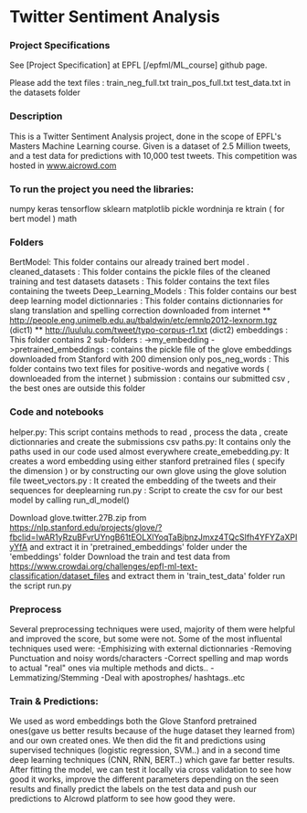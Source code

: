 # Twitter Sentiment Analysis


### Project Specifications

See [Project Specification] at EPFL [/epfml/ML_course] github page.


Please add the text files : train_neg_full.txt train_pos_full.txt test_data.txt in the datasets folder


### Description

This is a Twitter Sentiment Analysis project, done in the scope of EPFL's Masters Machine Learning course.
Given is a dataset of 2.5 Million tweets, and a test data for predictions with 10,000 test tweets.
This competition was hosted in www.aicrowd.com

### To run the project you need the libraries:

numpy
keras
tensorflow
sklearn
matplotlib
pickle
wordninja
re
ktrain ( for bert model ) 
math

### Folders
BertModel: This folder contains our already trained bert model .
cleaned_datasets : This folder contains the pickle files of the cleaned training and test datasets
datasets : This folder contains the text files containing the tweets
Deep_Learning_Models : This folder contains our best deep learning model 
dictionnaries : This folder contains dictionnaries for slang translation and spelling correction downloaded from internet 
** http://people.eng.unimelb.edu.au/tbaldwin/etc/emnlp2012-lexnorm.tgz (dict1)
** http://luululu.com/tweet/typo-corpus-r1.txt (dict2)
embeddings : This folder contains 2 sub-folders :
->my_embedding 
->pretrained_embeddings : contains the pickle file of the glove embeddings downloaded from Stanford with 200 dimension only 
pos_neg_words : This folder contains two text files for positive-words and negative words ( downloeaded from the internet )
submission :  contains our submitted csv , the best ones are outside this folder 

### Code and notebooks
helper.py: This script contains methods to read , process the data , create dictionnaries and create the submissions csv
paths.py: It contains only the paths used in our code used almost everywhere 
create_emebedding.py: It creates a word embedding using either stanford pretrained files ( specify the dimension ) or by constructing our own glove using the glove solution file
tweet_vectors.py : It created the embedding of the tweets and their sequences for deeplearning 
run.py : Script to create the csv for our best model by calling run_dl_model()


Download glove.twitter.27B.zip from https://nlp.stanford.edu/projects/glove/?fbclid=IwAR1yRzuBFvrUYngB61tEOLXlYoqTaBjbnzJmxz4TQcSIfh4YFYZaXPIyYfA and extract it in 'pretrained_embeddings' folder under the 'embeddings' folder
Download the train and test data from https://www.crowdai.org/challenges/epfl-ml-text-classification/dataset_files and extract them in 'train_test_data' folder
run the script run.py

### Preprocess
Several preprocessing techniques were used, majority of them were helpful and improved the score, but some were not.
Some of the most influental techniques used were:
-Emphisizing with external dictionnaries
-Removing Punctuation and noisy words/characters
-Correct spelling and map words to actual "real" ones via multiple methods and dicts..
-Lemmatizing/Stemming
-Deal with apostrophes/ hashtags..etc


### Train & Predictions:
We used as word embeddings both the Glove Stanford pretrained ones(gave us better results because of the huge dataset they learned from) 
and our own created ones. We then did the fit and predictions using supervised techniques (logistic regression, SVM..) 
and in a second time deep learning techniques (CNN, RNN, BERT..) which gave far better results.
After fitting the model, we can test it locally via cross validation to see how good it works, 
improve the different parameters depending on the seen results and finally predict the labels on the test data 
and push our predictions to AIcrowd platform to see how good they were.
